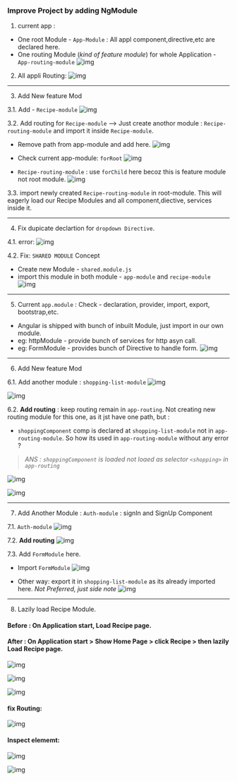 ### Improve Project by adding NgModule

1. current app :
- One root Module - `App-Module` : All appl component,directive,etc are declared here.
- One routing Module (_kind of feature module_) for whole Application - `App-routing-module`
![img](https://github.com/lekhrajdinkar/NG6/blob/master/notes/assets/ngmod/001.jpg)

2. All appli Routing:
![img](https://github.com/lekhrajdinkar/NG6/blob/master/notes/assets/ngmod/002.jpg)

***
3. Add New feature Mod

3.1. Add  - `Recipe-module`
![img](https://github.com/lekhrajdinkar/NG6/blob/master/notes/assets/ngmod/003.jpg)

3.2. Add routing for `Recipe-module` --> Just create anothor module : `Recipe-routing-module` and import it inside `Recipe-module`.
- Remove path from app-module and add here.
![img](https://github.com/lekhrajdinkar/NG6/blob/master/notes/assets/ngmod/003_1.jpg) 

- Check current app-module: `forRoot`
![img](https://github.com/lekhrajdinkar/NG6/blob/master/notes/assets/ngmod/003_2.jpg)

- `Recipe-routing-module` : use `forChild` here becoz this is feature module not root module.
![img](https://github.com/lekhrajdinkar/NG6/blob/master/notes/assets/ngmod/003_3.jpg)

3.3. import  newly created `Recipe-routing-module` in root-module. This will eagerly load our Recipe Modules and all component,diective, services inside it.

***
4. Fix dupicate declartion for `dropdown Directive`.

4.1. error:
![img](https://github.com/lekhrajdinkar/NG6/blob/master/notes/assets/ngmod/004.jpg)

4.2. Fix: `SHARED MODULE` Concept
- Create new Module - `shared.module.js`
- import this module in both module - `app-module` and `recipe-module`
![img](https://github.com/lekhrajdinkar/NG6/blob/master/notes/assets/ngmod/006_1.jpg)

***
5. Current `app.module` : Check - declaration, provider, import, export, bootstrap,etc.
- Angular is shipped with bunch of inbuilt Module, just import in our own module.
- eg: httpModule - provide bunch of services for http asyn call.
- eg: FormModule - provides bunch of Directive to handle form.
![img](https://github.com/lekhrajdinkar/NG6/blob/master/notes/assets/ngmod/005.jpg)

***
6. Add New feature Mod

6.1. Add another module : `shopping-list-module`
![img](https://github.com/lekhrajdinkar/NG6/blob/master/notes/assets/ngmod/007_1.jpg)

![img](https://github.com/lekhrajdinkar/NG6/blob/master/notes/assets/ngmod/007_2.jpg)

6.2. **Add routing** : keep routing remain in `app-routing`. Not creating new routing module for this one, as it jst have one path, but :

- `shoppingComponent` comp is declared at  `shopping-list-module` not in `app-routing-module`. So how its used in `app-routing-module` without any error ? 
> _ANS : `shoppingComponent` is loaded not loaed as selector `<shopping>` in `app-routing`_

![img](https://github.com/lekhrajdinkar/NG6/blob/master/notes/assets/ngmod/007_3.jpg)

![img](https://github.com/lekhrajdinkar/NG6/blob/master/notes/assets/ngmod/007_4.jpg)
***

7. Add Another Module : `Auth-module` : signIn and SignUp Component

7.1. `Auth-module`
![img](https://github.com/lekhrajdinkar/NG6/blob/master/notes/assets/ngmod/008.jpg)

7.2. **Add routing**
![img](https://github.com/lekhrajdinkar/NG6/blob/master/notes/assets/ngmod/008_2.jpg)

7.3. Add `FormModule` here. 
- Import `FormModule`
![img](https://github.com/lekhrajdinkar/NG6/blob/master/notes/assets/ngmod/008_4.jpg)

- Other way: export it in `shopping-list-module` as its already imported here. _Not Preferred, just side note_
![img](https://github.com/lekhrajdinkar/NG6/blob/master/notes/assets/ngmod/008_1.jpg)

***

8. Lazily load  Recipe Module.

#### Before : On Application start, Load Recipe page.

#### After : On Application start > Show Home Page > click Recipe > then lazily Load Recipe page.

![img](https://github.com/lekhrajdinkar/NG6/blob/master/notes/assets/ngmod/009_1.jpg)

![img](https://github.com/lekhrajdinkar/NG6/blob/master/notes/assets/ngmod/009_2.jpg)

![img](https://github.com/lekhrajdinkar/NG6/blob/master/notes/assets/ngmod/009_3.jpg)

####  fix Routing:

![img](https://github.com/lekhrajdinkar/NG6/blob/master/notes/assets/ngmod/009_6.jpg)

####  Inspect elememt: 

![img](https://github.com/lekhrajdinkar/NG6/blob/master/notes/assets/ngmod/009_4.jpg)

![img](https://github.com/lekhrajdinkar/NG6/blob/master/notes/assets/ngmod/009_5.jpg)




